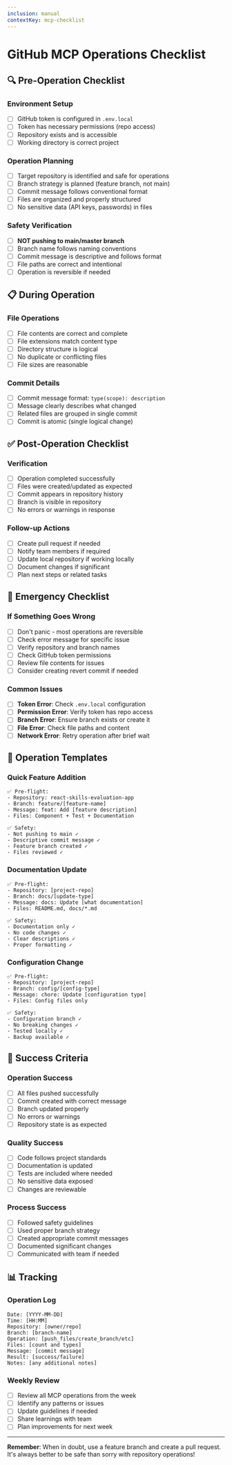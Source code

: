 ```yaml
---
inclusion: manual
contextKey: mcp-checklist
---
```


# GitHub MCP Operations Checklist

## 🔍 Pre-Operation Checklist

### Environment Setup

- [ ] GitHub token is configured in `.env.local`
- [ ] Token has necessary permissions (repo access)
- [ ] Repository exists and is accessible
- [ ] Working directory is correct project

### Operation Planning

- [ ] Target repository is identified and safe for operations
- [ ] Branch strategy is planned (feature branch, not main)
- [ ] Commit message follows conventional format
- [ ] Files are organized and properly structured
- [ ] No sensitive data (API keys, passwords) in files

### Safety Verification

- [ ] **NOT pushing to main/master branch**
- [ ] Branch name follows naming conventions
- [ ] Commit message is descriptive and follows format
- [ ] File paths are correct and intentional
- [ ] Operation is reversible if needed

## 📋 During Operation

### File Operations

- [ ] File contents are correct and complete
- [ ] File extensions match content type
- [ ] Directory structure is logical
- [ ] No duplicate or conflicting files
- [ ] File sizes are reasonable

### Commit Details

- [ ] Commit message format: `type(scope): description`
- [ ] Message clearly describes what changed
- [ ] Related files are grouped in single commit
- [ ] Commit is atomic (single logical change)

## ✅ Post-Operation Checklist

### Verification

- [ ] Operation completed successfully
- [ ] Files were created/updated as expected
- [ ] Commit appears in repository history
- [ ] Branch is visible in repository
- [ ] No errors or warnings in response

### Follow-up Actions

- [ ] Create pull request if needed
- [ ] Notify team members if required
- [ ] Update local repository if working locally
- [ ] Document changes if significant
- [ ] Plan next steps or related tasks

## 🚨 Emergency Checklist

### If Something Goes Wrong

- [ ] Don't panic - most operations are reversible
- [ ] Check error message for specific issue
- [ ] Verify repository and branch names
- [ ] Check GitHub token permissions
- [ ] Review file contents for issues
- [ ] Consider creating revert commit if needed

### Common Issues

- [ ] **Token Error**: Check `.env.local` configuration
- [ ] **Permission Error**: Verify token has repo access
- [ ] **Branch Error**: Ensure branch exists or create it
- [ ] **File Error**: Check file paths and content
- [ ] **Network Error**: Retry operation after brief wait

## 📝 Operation Templates

### Quick Feature Addition

```
✅ Pre-flight:
- Repository: react-skills-evaluation-app
- Branch: feature/[feature-name]
- Message: feat: Add [feature description]
- Files: Component + Test + Documentation

✅ Safety:
- Not pushing to main ✓
- Descriptive commit message ✓
- Feature branch created ✓
- Files reviewed ✓
```

### Documentation Update

```
✅ Pre-flight:
- Repository: [project-repo]
- Branch: docs/[update-type]
- Message: docs: Update [what documentation]
- Files: README.md, docs/*.md

✅ Safety:
- Documentation only ✓
- No code changes ✓
- Clear descriptions ✓
- Proper formatting ✓
```

### Configuration Change

```
✅ Pre-flight:
- Repository: [project-repo]
- Branch: config/[config-type]
- Message: chore: Update [configuration type]
- Files: Config files only

✅ Safety:
- Configuration branch ✓
- No breaking changes ✓
- Tested locally ✓
- Backup available ✓
```

## 🎯 Success Criteria

### Operation Success

- [ ] All files pushed successfully
- [ ] Commit created with correct message
- [ ] Branch updated properly
- [ ] No errors or warnings
- [ ] Repository state is as expected

### Quality Success

- [ ] Code follows project standards
- [ ] Documentation is updated
- [ ] Tests are included where needed
- [ ] No sensitive data exposed
- [ ] Changes are reviewable

### Process Success

- [ ] Followed safety guidelines
- [ ] Used proper branch strategy
- [ ] Created appropriate commit messages
- [ ] Documented significant changes
- [ ] Communicated with team if needed

## 📊 Tracking

### Operation Log

```
Date: [YYYY-MM-DD]
Time: [HH:MM]
Repository: [owner/repo]
Branch: [branch-name]
Operation: [push_files/create_branch/etc]
Files: [count and types]
Message: [commit message]
Result: [success/failure]
Notes: [any additional notes]
```

### Weekly Review

- [ ] Review all MCP operations from the week
- [ ] Identify any patterns or issues
- [ ] Update guidelines if needed
- [ ] Share learnings with team
- [ ] Plan improvements for next week

---

**Remember**: When in doubt, use a feature branch and create a pull request. It's always better to be safe than sorry with repository operations!